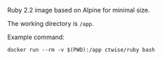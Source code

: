 Ruby 2.2 image based on Alpine for minimal size.

The working directory is `/app`.

Example command:

    docker run --rm -v $(PWD):/app ctwise/ruby bash

